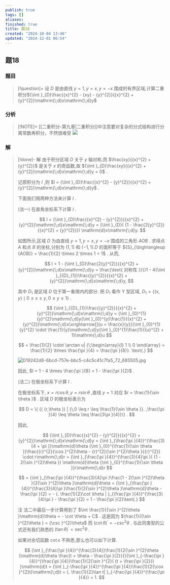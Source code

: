 ```yaml
---
publish: true
tags: []
aliases: 
finished: true
title: 题18
created: "2024-10-04 13:46"
updated: "2024-12-01 06:54"
---
```

## 题18
### 题目
> [!question]+
> 设 $D$ 是由直线 $y = 1, y = x, y = - x$ 围成的有界区域,计算二重积分${\iint }_{D}\frac{{x}^{2} - {xy} - {y}^{2}}{{x}^{2} + {y}^{2}}\mathrm{\;d}x\mathrm{\;d}y$
### 分析
> [!NOTE]+
> [[二重积分-第九章|二重积分]]中注意要对复杂的分式结构进行分离常数再积分，不然很难受
> ![](https://img.hwenyi.live/202411292015676.webp)
### 解
> [!done]-
> 解 由于积分区域 $D$ 关于 $y$ 轴对称,而 $\frac{xy}{{x}^{2} + {y}^{2}}$ 是关于 $x$ 的奇函数,故 ${\iint }_{D}\frac{xy}{{x}^{2} + {y}^{2}}\mathrm{\;d}x\mathrm{\;d}y = 0$ .
> 
> 记原积分为 $I$ ,则 $I = {\iint }_{D}\frac{{x}^{2} - {y}^{2}}{{x}^{2} + {y}^{2}}\mathrm{\;d}x\mathrm{\;d}y$ .
> 
> 下面我们用两种方法来计算 $I$ .
> 
> (法一) 在直角坐标系下计算 $I$ .
> 
> $$
> I = {\iint }_{D}\frac{{x}^{2} - {y}^{2}}{{x}^{2} + {y}^{2}}\mathrm{\;d}x\mathrm{\;d}y = {\iint }_{D}( {1 - \frac{2{y}^{2}}{{x}^{2} + {y}^{2}}}) \mathrm{d}x\mathrm{\;d}y.
> $$
> 
> 如图所示,区域 $D$ 为由直线 $y = 1, y = x, y = - x$ 围成的三角形 ${AOB}$ . 求得点 $A$ 和点 $B$ 的坐标,分别为 $( {1,1})$ 和 $( {-1,1}) .D$ 的面积等于 ${S}_{\bigtriangleup {AOB}} = \frac{1}{2} \times 2 \times 1 = 1$ . 从而,
> 
> $$
> I = 1 - {\iint }_{D}\frac{2{y}^{2}}{{x}^{2} + {y}^{2}}\mathrm{\;d}x\mathrm{\;d}y = \frac{\text{ 对称性 }}{}1 - 4{\iint }_{{D}_{1}}\frac{{y}^{2}}{{x}^{2} + {y}^{2}}\mathrm{\;d}x\mathrm{\;d}y,
> $$
> 
> 其中 ${D}_{1}$ 是区域 $D$ 位于第一象限内的部分. 把 ${D}_{1}$ 看作 $\mathrm{Y}$ 型区域, ${D}_{1} = \{ ( {x, y}) \mid 0 \leq x \leq y,0 \leq y \leq 1\}$ .
> 
> $$
> {\iint }_{{D}_{1}}\frac{{y}^{2}}{{x}^{2} + {y}^{2}}\mathrm{\;d}x\mathrm{\;d}y = {\int }_{0}^{1}{y}^{2}\mathrm{\;d}y{\int }_{0}^{y}\frac{1}{{x}^{2} + {y}^{2}}\mathrm{\;d}x\xrightarrow[]{u = \frac{x}{y}}{\int }_{0}^{1}{y}^{2} \cdot \frac{1}{y}\mathrm{\;d}y{\int }_{0}^{1}\frac{1}{{u}^{2} + 1}\mathrm{\;d}u
> $$
> 
> $$
> = \frac{1}{2} \cdot \arctan u| {\;\begin{array}{l} 1 \\ 0 \end{array} = \frac{1}{2} \times \frac{\pi }{4} = \frac{\pi }{8}}. \text{.}
> $$
> 
> ![019242d6-6bcd-757e-bbc5-c4c5c41c7fa5_72_685505.jpg](https://img.hwenyi.live/202409302017947.webp)
> 
> 因此, $I = 1 - 4 \times \frac{\pi }{8} = 1 - \frac{\pi }{2}$ .
> 
> (法二) 在极坐标系下计算 $I$ .
> 
> 在极坐标系下, $x = r\cos \theta, y = r\sin \theta$ ,直线 $y = 1$ 对应 $r = \frac{1}{\sin \theta }$ . 区域 $D$ 的极坐标表示为
> 
> $$
> D = \{ {( {r,\theta }) | {\;0 \leq r \leq \frac{1}{\sin \theta }}. ,\frac{\pi }{4} \leq \theta \leq \frac{3\pi }{4}}\} .
> $$
> 
> 因此,
> 
> $$
> {\iint }_{D}\frac{{x}^{2} - {y}^{2}}{{x}^{2} + {y}^{2}}\mathrm{\;d}x\mathrm{\;d}y = {\int }_{\frac{\pi }{4}}^{\frac{3}{4 + \pi }}\mathrm{d}\theta {\int }_{0}^{\frac{1}{\sin \theta }}\frac{{r}^{2}{\cos }^{2}\theta - {r}^{2}{\sin }^{2}\theta }{{r}^{2}} \cdot r\mathrm{\;d}r = {\int }_{\frac{\pi }{4}}^{\frac{3}{4}\pi }( {1 - 2{\sin }^{2}\theta }) \mathrm{d}\theta {\int }_{0}^{\frac{1}{\sin \theta }}r\mathrm{\;d}r
> $$
> 
> $$
> = {\int }_{\frac{\pi }{4}}^{\frac{3}{4}\pi }\frac{1 - 2{\sin }^{2}\theta }{2{\sin }^{2}\theta }\mathrm{d}\theta = {\int }_{\frac{\pi }{4}}^{\frac{3}{4}\pi }\frac{1}{2{\sin }^{2}\theta }\mathrm{d}\theta - \frac{\pi }{2} = - {. \frac{1}{2}\cot \theta | }_{\frac{\pi }{4}}^{\frac{3}{4}\pi } - \frac{\pi }{2} = 1 - \frac{\pi }{2}\text{.}
> $$
> 
> 注 法二中最后一步计算用到了 $\int \frac{1}{{\sin }^{2}\theta }\mathrm{d}\theta = - \cot \theta + C$ . 这是因为 $\frac{1}{{\sin }^{2}\theta } = {\csc }^{2}\theta$ 而 ${( \cot \theta ) }^{\prime } = - {\csc }^{2}\theta$ . 与此同类型的公式还有我们熟悉的 ${( \tan \theta ) }^{\prime } = {\sec }^{2}\theta$ .
> 
> 如果对余切函数 $\cot x$ 不熟悉,那么也可以如下计算.
> 
> $$
> {\int }_{\frac{\pi }{4}}^{\frac{3}{4}}\frac{1}{2{\sin }^{2}\theta }\mathrm{d}\theta \frac{t = \theta - \frac{\pi }{2}}{}{\int }_{-\frac{\pi }{4}}^{\frac{\pi }{4}}\frac{1}{2{\sin }^{2}( {t + \frac{\pi }{2}}) }\mathrm{d}t = {\int }_{-\frac{\pi }{4}}^{\frac{\pi }{4}}\frac{1}{2{\cos }^{2}t}\mathrm{\;d}t = {. \frac{1}{2}\tan t| }_{-\frac{\pi }{4}}^{\frac{\pi }{4}} = 1.
> $$
